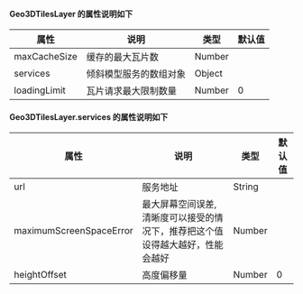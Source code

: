 #### Geo3DTilesLayer 的属性说明如下

| 属性   | 说明              | 类型    | 默认值          |
| ------ | ----------------- | ------- | --------------- |
| maxCacheSize | 缓存的最大瓦片数 | Number |            |
| services  | 倾斜模型服务的数组对象      | Object  |             |
| loadingLimit  | 瓦片请求最大限制数量      | Number  |    0         |

#### Geo3DTilesLayer.services 的属性说明如下
| 属性   | 说明              | 类型    | 默认值          |
| ------ | ----------------- | ------- | --------------- |
| url | 服务地址 | String |            |
| maximumScreenSpaceError  | 最大屏幕空间误差,清晰度可以接受的情况下，推荐把这个值设得越大越好，性能会越好      | Number  |             |
| heightOffset  | 高度偏移量      | Number  |    0         |
